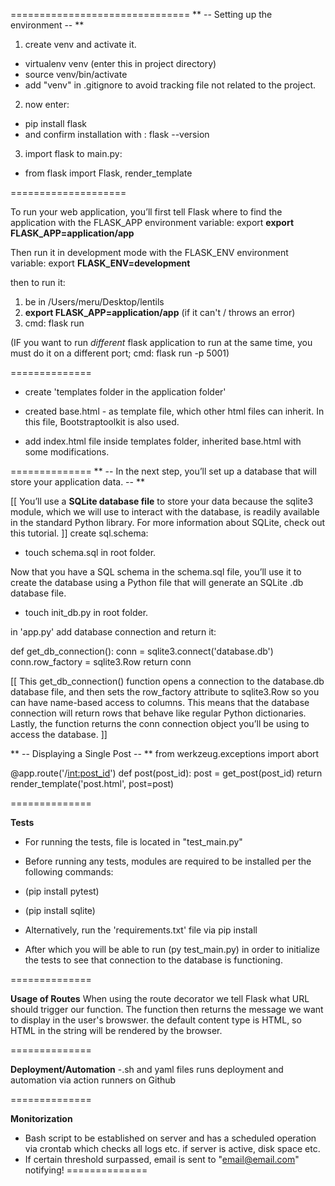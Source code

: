 ===============================
** -- Setting up the environment -- **

1) create venv and activate it.
- virtualenv venv (enter this in project directory)
- source venv/bin/activate
- add "venv" in .gitignore to avoid tracking file not related to the project.
  
2) now enter:
- pip install flask
- and confirm installation with : flask --version

3) import flask to main.py:
- from flask import Flask, render_template

====================

To run your web application, you’ll first tell Flask where to find the application with the FLASK_APP environment variable: export **export FLASK_APP=application/app**

Then run it in development mode with the FLASK_ENV environment variable:
export **FLASK_ENV=development**

then to run it: 
1) be in /Users/meru/Desktop/lentils
2) **export FLASK_APP=application/app** (if it can't / throws an error)
3) cmd: flask run

(IF you want to run *different* flask application to run at the same time, you must do it on a different port; cmd: flask run -p 5001)

==============
* create 'templates folder in the application folder'

* created base.html - as template file, which other html files can inherit.
In this file, Bootstraptoolkit is also used.

* add index.html file inside templates folder, inherited base.html with some modifications.

==============
** -- In the next step, you’ll set up a database that will store your application data. -- **

[[
    You’ll use a **SQLite database file** to store your data because the sqlite3 module, which we will use to interact with the database, is readily available in the standard Python library. For more information about SQLite, check out this tutorial.
]]
create sql.schema:
* touch schema.sql in root folder.

Now that you have a SQL schema in the schema.sql file, you’ll use it to create the database using a Python file that will generate an SQLite .db database file.
* touch init_db.py in root folder.

in 'app.py' add database connection and return it:

def get_db_connection():
conn = sqlite3.connect('database.db')
conn.row_factory = sqlite3.Row
return conn

[[
    This get_db_connection() function opens a connection to the database.db database file, and then sets the row_factory attribute to sqlite3.Row so you can have name-based access to columns. This means that the database connection will return rows that behave like regular Python dictionaries. Lastly, the function returns the conn connection object you’ll be using to access the database.
]]

** -- Displaying a Single Post -- **
from werkzeug.exceptions import abort

@app.route('/<int:post_id>')
def post(post_id):
    post = get_post(post_id)
    return render_template('post.html', post=post)


==============

**Tests**
-   For running the tests, file is located in "test_main.py"
-   Before running any tests, modules are required to be installed per the following commands:
-   (pip install pytest)
- (pip install sqlite)
- Alternatively, run the 'requirements.txt' file via pip install

- After which you will be able to run (py test_main.py) in order to initialize the tests to see that connection to the database is functioning. 

==============

**Usage of Routes**
When using the route decorator we tell Flask what URL should trigger our function. The function then returns the message we want to display in the user's browswer. the default content type is HTML, so HTML in the string will be rendered by the browser.

==============

**Deployment/Automation**
-.sh and yaml files runs deployment and automation via action runners on Github 

==============

**Monitorization**
- Bash script to be established on server and has a scheduled operation via crontab which checks all logs etc. if server is active, disk space etc. 
- If certain threshold surpassed, email is sent to "email@email.com" notifying!
==============

